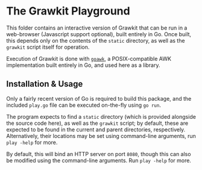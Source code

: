 # The Grawkit Playground

This folder contains an interactive version of Grawkit that can be run in a web-browser (Javascript
support optional), built entirely in Go. Once built, this depends only on the contents of the
`static` directory, as well as the `grawkit` script itself for operation.

Execution of Grawkit is done with [`goawk`](https://github.com/benhoyt/goawk), a POSIX-compatible
AWK implementation built entirely in Go, and used here as a library.

## Installation & Usage

Only a fairly recent version of Go is required to build this package, and the included `play.go`
file can be executed on-the-fly using `go run`.

The program expects to find a `static` directory (which is provided alongside the source code
here), as well as the `grawkit` script; by default, these are expected to be found in the current
and parent directories, respectively. Alternatively, their locations may be set using command-line
arguments, run `play -help` for more.

By default, this will bind an HTTP server on port `8080`, though this can also be modified using
the command-line arguments. Run `play -help` for more.

